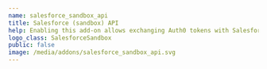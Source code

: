 ```yaml
---
name: salesforce_sandbox_api
title: Salesforce (sandbox) API
help: Enabling this add-on allows exchanging Auth0 tokens with Salesforce (sandbox) tokens that can be used to call their APIs flowing the user identity.
logo_class: SalesforceSandbox
public: false
image: /media/addons/salesforce_sandbox_api.svg
---
```

